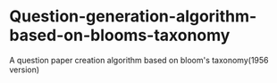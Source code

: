 # Question-generation-algorithm-based-on-blooms-taxonomy
A question paper creation algorithm based on bloom's taxonomy(1956 version)

